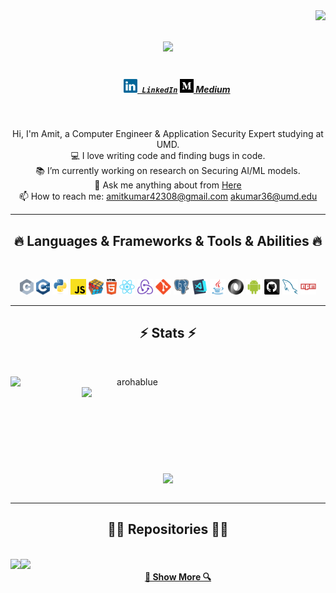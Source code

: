 <img align="right" src="https://visitor-badge.laobi.icu/badge?page_id=arohablue.arohablue">

<h1 align="center">
  <a href="https://git.io/typing-svg">
    <img src="https://readme-typing-svg.herokuapp.com/?lines=Hello,+There!+👋;This+is+Amit+Kumar....;Nice+to+meet+you!&center=true&size=30">
  </a>
</h1>

<h5 align="center">
  <code>
    <a href="https://www.linkedin.com/in/arohablue/" title="LinkedIn Profile"><img width="22" src="images/linkedin.svg"> LinkedIn</a></code>
  <a href="https://medium.com/@arohablue" title="Medium"><img width="22" src="images/medium.svg"> Medium</a></code>
</h5>
<br>
<p align="center">
  Hi, I'm Amit, a Computer Engineer & Application Security Expert studying at UMD.
  <br>
  💻 I love writing code and finding bugs in code.
  <br>
  📚 I’m currently working on research on Securing AI/ML models.
  <br>
  💬 Ask me anything about from <a href="https://github.com/arohablue/arohablue/issues" title="Issues">Here</a>
  <br>
  📫 How to reach me: <a href="mailto: amitkumar42308@gmail.com">amitkumar42308@gmail.com</a>
  <a href="mailto: akumar36@umd.edu">akumar36@umd.edu</a>
</p>

<hr>
<h2 align="center">🔥 Languages & Frameworks & Tools & Abilities 🔥</h2>
<br>
<p align="center">
  <code><img title="C" height="25" src="images/c.svg"></code>
  <code><img title="C++" height="25" src="images/cpp.svg"></code>
  <code><img title="Python" height="25" src="images/python-original.svg"></code>
  <code><img title="Javascript" height="25" src="images/javascript.svg"></code>
  <code><img title="Problem Solving" height="25" src="images/problemSolving.png"></code>
  <code><img title="HTML5" height="25" src="images/html5.svg"></code>
  <code><img title="React" height="25" src="images/react-original.svg"></code>
  <code><img title="Redux" height="25" src="images/redux.svg"></code>
  <code><img title="Git" height="25" src="images/git-original.svg"></code>
  <code><img title="PostgreSQL" height="25" src="images/postgresql.svg"></code>
  <code><img title="Visual Studio Code" height="25" src="images/vscode.png"></code>
  <code><img title="Java" height="25" src="images/java-original.svg"></code>
  <code><img title="JSON" height="25" src="images/json.svg"></code>
  <code><img title="Android" height="25" src="images/android.svg"></code>
  <code><img title="GitHub" height="25" src="images/github.svg"></code>
  <code><img title="MySQL" height="25" src="images/mysql.svg"></code>
  <code><img title="npm" height="25" src="images/npm.svg"></code>
</p>
<hr>

<h2 align="center">⚡ Stats ⚡</h2>
<br>
<p align=center>
  <div align=center>
    <a href="https://github.com/denvercoder1/github-readme-streak-stats" title="Go to Source">
      <img align="left" width=390 src="https://github-readme-streak-stats.herokuapp.com/?user=arohablue&theme=react&border=61dafb&hide_border=true" alt="arohablue" />
    </a>
    <a href="https://github.com/anuraghazra/github-readme-stats" title="Go to Source">
      <img align="right" width=390 src="https://github-readme-stats.vercel.app/api?username=arohablue&show_icons=true&theme=react&border_color=61dafb&hide_border=true" />
    </a>
  </div>
  <br><br><br><br><br><br><br><br><br>
  <div align=center>
    <a href="https://github.com/anuraghazra/github-readme-stats">
      <img width=325 align="center" src="https://github-readme-stats.vercel.app/api/top-langs/?username=arohablue&hide=c%23,powershell,Mathematica,Ruby,Objective-C,Objective-C%2b%2b,Cuda&title_color=61dafb&text_color=ffffff&icon_color=61dafb&bg_color=20232a&langs_count=8&layout=compact&border_color=61dafb&hide_border=true" />
    </a>
  </div>
  <br>
</p>

<hr>

<h2 align="center">👨‍💻 Repositories 👨‍💻</h2>
<br>
<div width="100%" align="center">
  <a align="left" href="https://github.com/arohablue/ai-code-generators-data-poisoning" title="Targeted Data Poisoning Attacks on Salesforce CodeT5+"><img align="left" height="115" src="https://github-readme-stats.vercel.app/api/pin/?username=arohablue&repo=ai-code-generators-data-poisoning&theme=react&border_color=61dafb&border_radius=10">
  <a align="left" href="https://github.com/arohablue/cybench" title="Cybench: A Framework for Evaluating Cybersecurity Capabilities and Risk"><img align="left" height="115" src="https://github-readme-stats.vercel.app/api/pin/?username=arohablue&repo=cybench&theme=react&border_color=61dafb&border_radius=10">
</div>

<h4 align="center">
  <a href="https://github.com/arohablue?tab=repositories" title="Show Repositories">🔎 Show More 🔍</a>
</h4>

